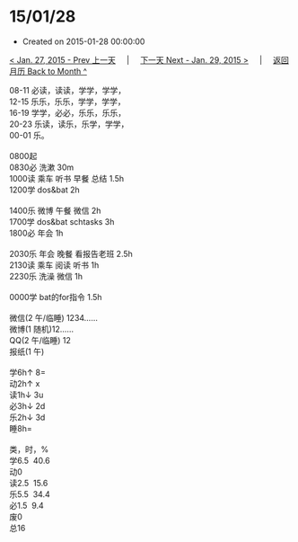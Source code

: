 # 15/01/28

- Created on 2015-01-28 00:00:00

[< Jan. 27, 2015 - Prev 上一天](/lifelogs/2015/01/d27.md) &nbsp; &nbsp; | &nbsp; &nbsp; [下一天 Next - Jan. 29, 2015 >](/lifelogs/2015/01/d29.md) &nbsp; &nbsp; |  &nbsp; &nbsp; [返回月历 Back to Month ^](/lifelogs/2015/01/index.md)
<br/><div>08-11 必读，读读，学学，学学，</div><div>12-15 乐乐，乐乐，学学，学学，<br/>16-19 学学，必必，乐乐，乐乐，</div><div>20-23 乐读，读乐，乐学，学学，</div><div>00-01 乐。<br/><div><br/></div>0800起<br/>0830必 洗漱 30m<br/>1000读 乘车 听书 早餐 总结 1.5h<br/>1200学 dos&bat 2h</div><div><div><br/></div>1400乐 微博 午餐 微信 2h</div><div>1700学 dos&bat schtasks 3h</div><div>1800必 年会 1h</div><div><br/>2030乐 年会 晚餐 看报告老班 2.5h</div><div>2130读 乘车 阅读 听书 1h</div><div>2230乐 洗澡 微信 1h</div><div><br/></div><div>0000学 bat的for指令 1.5h</div><div><div><br/></div><div>微信(2 午/临睡) 1234……</div><div>微博(1 随机)12…… </div>QQ(2 午/临睡) 12<br/>报纸(1 午) <div><br/></div>学6h↑ 8=<br/>动2h↑ x<br/>读1h↓ 3u<br/>必3h↓ 2d<br/>乐2h↓ 3d<br/>睡8h=<div><br/></div>类，时，%<br/>学6.5  40.6<br/>动0<br/>读2.5  15.6<br/>乐5.5  34.4<br/>必1.5  9.4<br/>废0<br/>总16</div>
